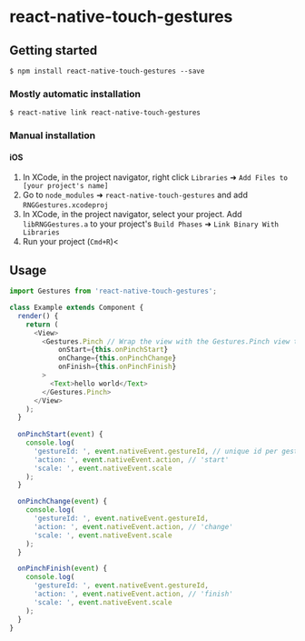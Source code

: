 
# react-native-touch-gestures

## Getting started

`$ npm install react-native-touch-gestures --save`

### Mostly automatic installation

`$ react-native link react-native-touch-gestures`

### Manual installation


#### iOS

1. In XCode, in the project navigator, right click `Libraries` ➜ `Add Files to [your project's name]`
2. Go to `node_modules` ➜ `react-native-touch-gestures` and add `RNGGestures.xcodeproj`
3. In XCode, in the project navigator, select your project. Add `libRNGGestures.a` to your project's `Build Phases` ➜ `Link Binary With Libraries`
4. Run your project (`Cmd+R`)<


## Usage
```javascript
import Gestures from 'react-native-touch-gestures';

class Example extends Component {
  render() {
    return (
      <View>
        <Gestures.Pinch // Wrap the view with the Gestures.Pinch view that recognizes pinch
            onStart={this.onPinchStart}
            onChange={this.onPinchChange}
            onFinish={this.onPinchFinish}
        >
          <Text>hello world</Text>
        </Gestures.Pinch>
      </View>
    );
  }
  
  onPinchStart(event) {
    console.log(
      'gestureId: ', event.nativeEvent.gestureId, // unique id per gesture
      'action: ', event.nativeEvent.action, // 'start'
      'scale: ', event.nativeEvent.scale
    );
  }

  onPinchChange(event) {
    console.log(
      'gestureId: ', event.nativeEvent.gestureId,
      'action: ', event.nativeEvent.action, // 'change'
      'scale: ', event.nativeEvent.scale
    );
  }

  onPinchFinish(event) {
    console.log(
      'gestureId: ', event.nativeEvent.gestureId,
      'action: ', event.nativeEvent.action, // 'finish'
      'scale: ', event.nativeEvent.scale
    );
  }
}
```
  